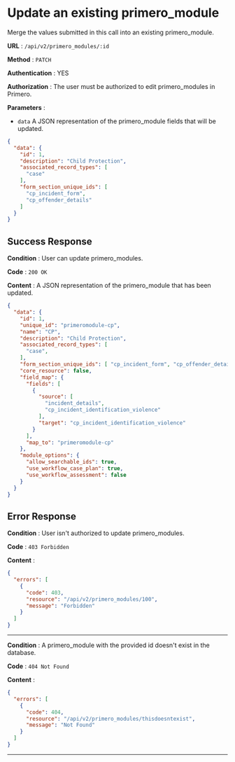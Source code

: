 <!-- Copyright (c) 2014 - 2023 UNICEF. All rights reserved. -->

# Update an existing primero_module

Merge the values submitted in this call into an existing primero_module.

**URL** : `/api/v2/primero_modules/:id`

**Method** : `PATCH`

**Authentication** : YES

**Authorization** : The user must be authorized to edit primero_modules in Primero.

**Parameters** :

* `data` A JSON representation of the primero_module fields that will be updated.

```json
{
  "data": {
    "id": 1,
    "description": "Child Protection",
    "associated_record_types": [
      "case"
    ],
    "form_section_unique_ids": [
      "cp_incident_form",
      "cp_offender_details"
    ]
  }
}
```

## Success Response

**Condition** : User can update primero_modules.

**Code** : `200 OK`

**Content** : A JSON representation of the primero_module that has been updated.

```json
{
  "data": {
    "id": 1,
    "unique_id": "primeromodule-cp",
    "name": "CP",
    "description": "Child Protection",
    "associated_record_types": [
      "case",
    ],
    "form_section_unique_ids": [ "cp_incident_form", "cp_offender_details" ],
    "core_resource": false,
    "field_map": {
      "fields": [
        {
          "source": [
            "incident_details",
            "cp_incident_identification_violence"
          ],
          "target": "cp_incident_identification_violence"
        }
      ],
      "map_to": "primeromodule-cp"
    },
    "module_options": {
      "allow_searchable_ids": true,
      "use_workflow_case_plan": true,
      "use_workflow_assessment": false
    }
  }
}
```

## Error Response

**Condition** : User isn't authorized to update primero_modules.

**Code** : `403 Forbidden`

**Content** :

```json
{
  "errors": [
    {
      "code": 403,
      "resource": "/api/v2/primero_modules/100",
      "message": "Forbidden"
    }
  ]
}
```

---

**Condition** : A primero_module with the provided id doesn't exist in the database.

**Code** : `404 Not Found`

**Content** :

```json
{
  "errors": [
    {
      "code": 404,
      "resource": "/api/v2/primero_modules/thisdoesntexist",
      "message": "Not Found"
    }
  ]
}
```

---